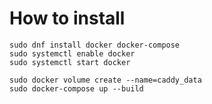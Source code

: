 # How to install


	sudo dnf install docker docker-compose
	sudo systemctl enable docker
	sudo systemctl start docker

	sudo docker volume create --name=caddy_data
	sudo docker-compose up --build
